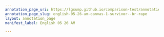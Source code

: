 ```yaml
---
annotation_page_uri: https://lgsump.github.io/comparison-test/annotations/english-05-26-am-canvas-1-survivor--br-rape.json
annotation_page_slug: english-05-26-am-canvas-1-survivor--br-rape
layout: annotation_page
manifest_label: English 05 26 AM

---
```

